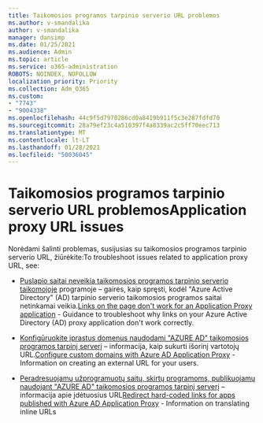 ```yaml
---
title: Taikomosios programos tarpinio serverio URL problemos
ms.author: v-smandalika
author: v-smandalika
manager: dansimp
ms.date: 01/25/2021
ms.audience: Admin
ms.topic: article
ms.service: o365-administration
ROBOTS: NOINDEX, NOFOLLOW
localization_priority: Priority
ms.collection: Adm_O365
ms.custom:
- "7743"
- "9004338"
ms.openlocfilehash: 44c9f5d7970286cd0a8419b911f5c3e287fdfd70
ms.sourcegitcommit: 28a79ef23c4a510397f4a8339ac2c5ff70eec713
ms.translationtype: MT
ms.contentlocale: lt-LT
ms.lasthandoff: 01/28/2021
ms.locfileid: "50036045"
---
```

# <a name="application-proxy-url-issues"></a><span data-ttu-id="5e4c0-102">Taikomosios programos tarpinio serverio URL problemos</span><span class="sxs-lookup"><span data-stu-id="5e4c0-102">Application proxy URL issues</span></span>

<span data-ttu-id="5e4c0-103">Norėdami šalinti problemas, susijusias su taikomosios programos tarpinio serverio URL, žiūrėkite:</span><span class="sxs-lookup"><span data-stu-id="5e4c0-103">To troubleshoot issues related to application proxy URL, see:</span></span>

- <span data-ttu-id="5e4c0-104">[Puslapio saitai neveikia taikomosios programos tarpinio serverio taikomojoje](https://docs.microsoft.com/azure/active-directory/manage-apps/application-proxy-page-links-broken-problem)  programoje – gairės, kaip spręsti, kodėl "Azure Active Directory" (AD) tarpinio serverio taikomosios programos saitai netinkamai veikia.</span><span class="sxs-lookup"><span data-stu-id="5e4c0-104">[Links on the page don't work for an Application Proxy application](https://docs.microsoft.com/azure/active-directory/manage-apps/application-proxy-page-links-broken-problem)  - Guidance to troubleshoot why links on your Azure Active Directory (AD) proxy application don't work correctly.</span></span>

- <span data-ttu-id="5e4c0-105">[Konfigūruokite įprastus domenus naudodami "AZURE AD" taikomosios programos tarpinį serverį](https://docs.microsoft.com/azure/active-directory/manage-apps/application-proxy-configure-custom-domain)  – informacija, kaip sukurti išorinį vartotojų URL.</span><span class="sxs-lookup"><span data-stu-id="5e4c0-105">[Configure custom domains with Azure AD Application Proxy](https://docs.microsoft.com/azure/active-directory/manage-apps/application-proxy-configure-custom-domain)  - Information on creating an external URL for your users.</span></span>

- <span data-ttu-id="5e4c0-106">[Peradresuojamų užprogramuotų saitų, skirtų programoms, publikuojamų naudojant "AZURE AD" taikomosios programos tarpinį serverį](https://docs.microsoft.com/azure/active-directory/manage-apps/application-proxy-configure-hard-coded-link-translation)  – informacija apie įdėtuosius URL</span><span class="sxs-lookup"><span data-stu-id="5e4c0-106">[Redirect hard-coded links for apps published with Azure AD Application Proxy](https://docs.microsoft.com/azure/active-directory/manage-apps/application-proxy-configure-hard-coded-link-translation)  - Information on translating inline URLs</span></span>

